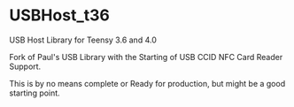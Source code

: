 # USBHost_t36
USB Host Library for Teensy 3.6 and 4.0

Fork of Paul's USB Library with the Starting of USB CCID NFC Card Reader Support.

This is by no means complete or Ready for production, but might be a good starting point.

